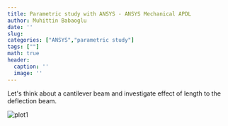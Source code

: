 ```yaml
---
title: Parametric study with ANSYS - ANSYS Mechanical APDL
author: Muhittin Babaoglu
date: ''
slug: 
categories: ["ANSYS","parametric study"]
tags: [""]
math: true
header:
  caption: ''
  image: ''
---
```


Let's think about a cantilever beam and investigate effect of length to the deflection beam.  

![plot1](../../img/wind-turbine-muhittin-babaoglu.gif)